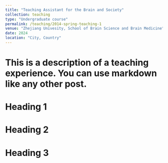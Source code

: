 ```yaml
---
title: "Teaching Assistant for the Brain and Society"
collection: teaching
type: "Undergraduate course"
permalink: /teaching/2014-spring-teaching-1
venue: "Zhejiang Univesity, School of Brain Science and Brain Medicine"
date: 2024
location: "City, Country"
---
```


# This is a description of a teaching experience. You can use markdown like any other post.

Heading 1
======

Heading 2
======

Heading 3
======
